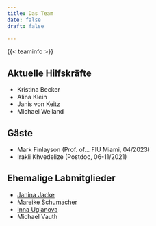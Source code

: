 ```yaml
---
title: Das Team
date: false
draft: false

---
```


{{< teaminfo >}}

## Aktuelle Hilfskräfte
- Kristina Becker	
- Alina Klein		
- Janis von Keitz
- Michael Weiland																	



## Gäste
- Mark Finlayson (Prof. of… FIU Miami, 04/2023)
- Irakli Khvedelize (Postdoc, 06-11/2021)


## Ehemalige Labmitglieder
- [Janina Jacke](https://www.uni-goettingen.de/de/651696.html)
- [Mareike Schumacher](https://mareikeschumacher.de)
- [Inna Uglanova](https://www.linglit.tu-darmstadt.de/institutlinglit/mitarbeitende/uglanova/index.de.jsp)
- Michael Vauth

</br>
